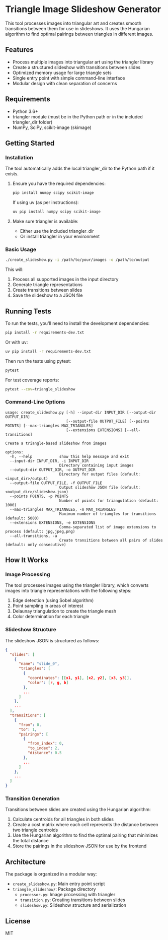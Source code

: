 # Triangle Image Slideshow Generator

This tool processes images into triangular art and creates smooth transitions between them for use in slideshows. It uses the Hungarian algorithm to find optimal pairings between triangles in different images.

## Features

- Process multiple images into triangular art using the triangler library
- Create a structured slideshow with transitions between slides
- Optimized memory usage for large triangle sets
- Single entry point with simple command-line interface
- Modular design with clean separation of concerns

## Requirements

- Python 3.6+
- triangler module (must be in the Python path or in the included triangler_dir folder)
- NumPy, SciPy, scikit-image (skimage)

## Getting Started

### Installation

The tool automatically adds the local triangler_dir to the Python path if it exists.

1. Ensure you have the required dependencies:
   ```bash
   pip install numpy scipy scikit-image
   ```

   If using uv (as per instructions):
   ```bash
   uv pip install numpy scipy scikit-image
   ```

2. Make sure triangler is available:
   - Either use the included triangler_dir
   - Or install triangler in your environment

### Basic Usage

```bash
./create_slideshow.py -i /path/to/your/images -o /path/to/output
```

This will:
1. Process all supported images in the input directory
2. Generate triangle representations
3. Create transitions between slides
4. Save the slideshow to a JSON file

## Running Tests

To run the tests, you'll need to install the development dependencies:

```bash
pip install -r requirements-dev.txt
```

Or with uv:

```bash
uv pip install -r requirements-dev.txt
```

Then run the tests using pytest:

```bash
pytest
```

For test coverage reports:

```bash
pytest --cov=triangle_slideshow
```

### Command-Line Options

```
usage: create_slideshow.py [-h] --input-dir INPUT_DIR [--output-dir OUTPUT_DIR]
                           [--output-file OUTPUT_FILE] [--points POINTS] [--max-triangles MAX_TRIANGLES]
                           [--extensions EXTENSIONS] [--all-transitions]

Create a triangle-based slideshow from images

options:
  -h, --help            show this help message and exit
  --input-dir INPUT_DIR, -i INPUT_DIR
                        Directory containing input images
  --output-dir OUTPUT_DIR, -o OUTPUT_DIR
                        Directory for output files (default: <input_dir>/output)
  --output-file OUTPUT_FILE, -f OUTPUT_FILE
                        Output slideshow JSON file (default: <output_dir>/slideshow.json)
  --points POINTS, -p POINTS
                        Number of points for triangulation (default: 1000)
  --max-triangles MAX_TRIANGLES, -m MAX_TRIANGLES
                        Maximum number of triangles for transitions (default: 5000)
  --extensions EXTENSIONS, -e EXTENSIONS
                        Comma-separated list of image extensions to process (default: jpg,jpeg,png)
  --all-transitions, -a
                        Create transitions between all pairs of slides (default: only consecutive)
```

## How It Works

### Image Processing

The tool processes images using the triangler library, which converts images into triangle representations with the following steps:

1. Edge detection (using Sobel algorithm)
2. Point sampling in areas of interest 
3. Delaunay triangulation to create the triangle mesh
4. Color determination for each triangle

### Slideshow Structure

The slideshow JSON is structured as follows:

```json
{
  "slides": [
    {
      "name": "slide_0",
      "triangles": [
        {
          "coordinates": [[x1, y1], [x2, y2], [x3, y3]],
          "color": [r, g, b]
        },
        ...
      ]
    },
    ...
  ],
  "transitions": [
    {
      "from": 0,
      "to": 1,
      "pairings": [
        {
          "from_index": 0,
          "to_index": 2,
          "distance": 0.5
        },
        ...
      ]
    },
    ...
  ]
}
```

### Transition Generation

Transitions between slides are created using the Hungarian algorithm:

1. Calculate centroids for all triangles in both slides
2. Create a cost matrix where each cell represents the distance between two triangle centroids
3. Use the Hungarian algorithm to find the optimal pairing that minimizes the total distance
4. Store the pairings in the slideshow JSON for use by the frontend

## Architecture

The package is organized in a modular way:

- `create_slideshow.py`: Main entry point script
- `triangle_slideshow/`: Package directory
  - `processor.py`: Image processing with triangler
  - `transition.py`: Creating transitions between slides
  - `slideshow.py`: Slideshow structure and serialization

## License

MIT 